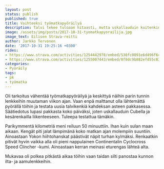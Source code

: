 ```yaml
---
layout: post
status: publish
published: true
title: Vaihteeksi työmatkapyöräilyä
description: Talvi tekee tuloaan hitaasti, mutta uskallauduin kuitenkin työmatkalle cyclocrossilla kesäkelin varustein.
image: /assets/img/posts/2017-10-31-tyomatkapyorailija.jpg
image_text: Eilisen Strava-reitti
author: Jarkko Tervonen
date: '2017-10-31 19:25:16 +0300'
rides:
- https://www.strava.com/activities/1254442978/embed/530fc0091e6d496f6ccad20d978e015e3c02273a
- https://www.strava.com/activities/1255007443/embed/0f8dc9b882efd55c03602839317d12386b4b95dd
categories:
- Pyöräily
tags:
- pk
- työmatka
---
```


Oli tarkoitus vähentää työmatkapyöräilyä ja keskittyä näihin parin tunnin lenkkeihin muutaman viikon ajan. Vaan enpä malttanut olla lähtemättä pyörällä töihin ja testata uusia talvikenkiä kahdeksan asteen pakkasessa. Säätiedotus lupasi pakkasta koko päiväksi, joten uskallauduin Cubella ja kesärenkailla liikenteeseen. Tuleepa testattua tämäkin.

<!-- more -->

Parikymmentä kilometriä meni reiluun 50 minuuttiin. Ihan kuin sulan maan aikaan. Kengät piti jalat lämpimänä koko matkan ajan molempiin suuntiin. Ainoastaan Yokon hiihtohanskat päästivät näpit turhan kylmäksi. Renkaatkin pitivät hyvin vaikka alla oli pieni nappulainen Continentalin Cyclocross Speed Clincher -kumi. Ainoastaan kerran meinasi eturengas lähteä alta.

Mukavaa oli polkea pitkästä aikaa töihin vaan taidan silti panostaa kunnon ilta- ja aamulenkkeihin.
